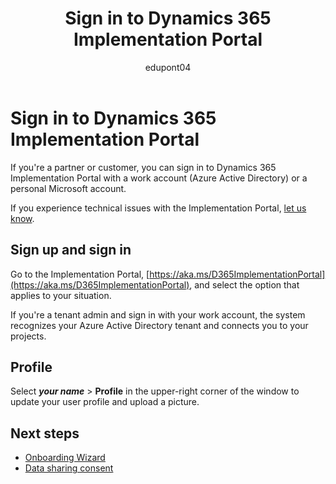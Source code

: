 ﻿---
title: Sign in to Dynamics 365 Implementation Portal
description: Learn how to sign up and sign in to Dynamics 365 Implementation Portal.
ms.date: 03/27/2023
ms.topic: how-to
author: edupont04
ms.author: edupont
ms.reviewer: edupont
ms.custom: bap-template
---

# Sign in to Dynamics 365 Implementation Portal

If you're a partner or customer, you can sign in to Dynamics 365 Implementation Portal with a work account (Azure Active Directory) or a personal Microsoft account.

If you experience technical issues with the Implementation Portal, [let us know](overview.md#contact-us).

## Sign up and sign in

Go to the Implementation Portal, [https://aka.ms/D365ImplementationPortal](https://aka.ms/D365ImplementationPortal), and select the option that applies to your situation.

If you're a tenant admin and sign in with your work account, the system recognizes your Azure Active Directory tenant and connects you to your projects.  

## Profile  

Select ***your name*** > **Profile** in the upper-right corner of the window to update your user profile and upload a picture.

## Next steps

- [Onboarding Wizard](onboard-project.md)
- [Data sharing consent](data-sharing-consent.md)

